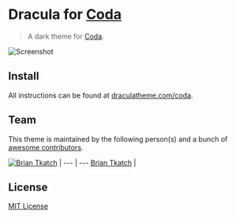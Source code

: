 # Dracula for [Coda](http://panic.com/coda)

> A dark theme for [Coda](http://panic.com/coda).

![Screenshot](https://draculatheme.com/assets/img/screenshots/coda.png)

## Install

All instructions can be found at [draculatheme.com/coda](https://draculatheme.com/coda).

## Team

This theme is maintained by the following person(s) and a bunch of [awesome contributors](https://github.com/dracula/coda/graphs/contributors).

[![Brian Tkatch](https://avatars0.githubusercontent.com/u/10686291?v=3&s=70)](https://github.com/defectivebit) |
--- | ---
[Brian Tkatch](https://github.com/defectivebit) |

## License

[MIT License](./LICENSE)
